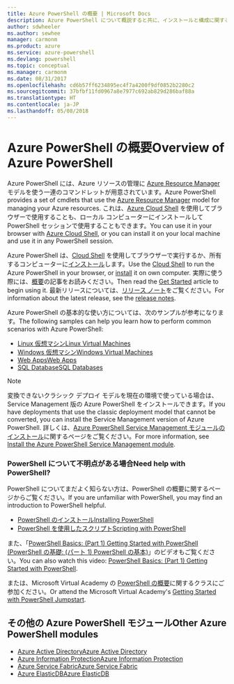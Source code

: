 ```yaml
---
title: Azure PowerShell の概要 | Microsoft Docs
description: Azure PowerShell について概説すると共に、インストールと構成に関するページへのリンクを紹介します。
author: sdwheeler
ms.author: sewhee
manager: carmonm
ms.product: azure
ms.service: azure-powershell
ms.devlang: powershell
ms.topic: conceptual
ms.manager: carmonm
ms.date: 08/31/2017
ms.openlocfilehash: cd6b57ff6234895ec4f7a4200f9df0852b2280c2
ms.sourcegitcommit: 37bfbf11fd0967a8e7977c692ab829d286baf88a
ms.translationtype: HT
ms.contentlocale: ja-JP
ms.lasthandoff: 05/08/2018
---
```

# <a name="overview-of-azure-powershell"></a><span data-ttu-id="28c8c-103">Azure PowerShell の概要</span><span class="sxs-lookup"><span data-stu-id="28c8c-103">Overview of Azure PowerShell</span></span>

<span data-ttu-id="28c8c-104">Azure PowerShell には、Azure リソースの管理に [Azure Resource Manager](/azure/azure-resource-manager/resource-group-overview) モデルを使う一連のコマンドレットが用意されています。</span><span class="sxs-lookup"><span data-stu-id="28c8c-104">Azure PowerShell provides a set of cmdlets that use the [Azure Resource Manager](/azure/azure-resource-manager/resource-group-overview) model for managing your Azure resources.</span></span> <span data-ttu-id="28c8c-105">これは、[Azure Cloud Shell](/azure/cloud-shell/overview) を使用してブラウザーで使用することも、ローカル コンピューターにインストールして PowerShell セッションで使用することもできます。</span><span class="sxs-lookup"><span data-stu-id="28c8c-105">You can use it in your browser with [Azure Cloud Shell](/azure/cloud-shell/overview), or you can install it on your local machine and use it in any PowerShell session.</span></span>

<span data-ttu-id="28c8c-106">Azure PowerShell は、[Cloud Shell](/azure/cloud-shell/overview) を使用してブラウザーで実行するか、所有するコンピューターに[インストール](install-azurerm-ps.md)します。</span><span class="sxs-lookup"><span data-stu-id="28c8c-106">Use the [Cloud Shell](/azure/cloud-shell/overview) to run the Azure PowerShell in your browser, or [install](install-azurerm-ps.md) it on own computer.</span></span> <span data-ttu-id="28c8c-107">実際に使う際には、[概要](get-started-azureps.md)の記事をお読みください。</span><span class="sxs-lookup"><span data-stu-id="28c8c-107">Then read the [Get Started](get-started-azureps.md) article to begin using it.</span></span> <span data-ttu-id="28c8c-108">最新リリースについては、[リリース ノート](release-notes-azureps.md)をご覧ください。</span><span class="sxs-lookup"><span data-stu-id="28c8c-108">For information about the latest release, see the [release notes](release-notes-azureps.md).</span></span>

<span data-ttu-id="28c8c-109">Azure PowerShell の基本的な使い方については、次のサンプルが参考になります。</span><span class="sxs-lookup"><span data-stu-id="28c8c-109">The following samples can help you learn how to perform common scenarios with Azure PowerShell:</span></span>

* [<span data-ttu-id="28c8c-110">Linux 仮想マシン</span><span class="sxs-lookup"><span data-stu-id="28c8c-110">Linux Virtual Machines</span></span>](/azure/virtual-machines/virtual-machines-linux-powershell-samples?toc=/powershell/azure/toc.json)
* [<span data-ttu-id="28c8c-111">Windows 仮想マシン</span><span class="sxs-lookup"><span data-stu-id="28c8c-111">Windows Virtual Machines</span></span>](/azure/virtual-machines/virtual-machines-windows-powershell-samples?toc=/powershell/azure/toc.json)
* [<span data-ttu-id="28c8c-112">Web Apps</span><span class="sxs-lookup"><span data-stu-id="28c8c-112">Web Apps</span></span>](/azure/app-service-web/app-service-powershell-samples?toc=/powershell/azure/toc.json)
* [<span data-ttu-id="28c8c-113">SQL Database</span><span class="sxs-lookup"><span data-stu-id="28c8c-113">SQL Databases</span></span>](/azure/sql-database/sql-database-powershell-samples?toc=/powershell/azure/toc.json)

> [!NOTE]
> <span data-ttu-id="28c8c-114">変換できないクラシック デプロイ モデルを現在の環境で使っている場合は、Service Management 版の Azure PowerShell をインストールできます。</span><span class="sxs-lookup"><span data-stu-id="28c8c-114">If you have deployments that use the classic deployment model that cannot be converted, you can install the Service Management version of Azure PowerShell.</span></span> <span data-ttu-id="28c8c-115">詳しくは、[Azure PowerShell Service Management モジュールのインストール](/powershell/azure/servicemanagement/install-azure-ps)に関するページをご覧ください。</span><span class="sxs-lookup"><span data-stu-id="28c8c-115">For more information, see [Install the Azure PowerShell Service Management module](/powershell/azure/servicemanagement/install-azure-ps).</span></span>


### <a name="need-help-with-powershell"></a><span data-ttu-id="28c8c-116">PowerShell について不明点がある場合</span><span class="sxs-lookup"><span data-stu-id="28c8c-116">Need help with PowerShell?</span></span>

<span data-ttu-id="28c8c-117">PowerShell についてまだよく知らない方は、PowerShell の概要に関するページからご覧ください。</span><span class="sxs-lookup"><span data-stu-id="28c8c-117">If you are unfamiliar with PowerShell, you may find an introduction to PowerShell helpful.</span></span>

* [<span data-ttu-id="28c8c-118">PowerShell のインストール</span><span class="sxs-lookup"><span data-stu-id="28c8c-118">Installing PowerShell</span></span>](/powershell/scripting/installing-windows-powershell)
* [<span data-ttu-id="28c8c-119">PowerShell を使用したスクリプト</span><span class="sxs-lookup"><span data-stu-id="28c8c-119">Scripting with PowerShell</span></span>](/powershell/scripting/scripting-with-windows-powershell)

<span data-ttu-id="28c8c-120">また、「[PowerShell Basics: (Part 1) Getting Started with PowerShell (PowerShell の基礎: (パート 1) PowerShell の基本)](https://channel9.msdn.com/Blogs/Taste-of-Premier/PowerShellBasicsPart1)」のビデオもご覧ください。</span><span class="sxs-lookup"><span data-stu-id="28c8c-120">You can also watch this video: [PowerShell Basics: (Part 1) Getting Started with PowerShell](https://channel9.msdn.com/Blogs/Taste-of-Premier/PowerShellBasicsPart1).</span></span>

<span data-ttu-id="28c8c-121">または、Microsoft Virtual Academy の [PowerShell の概要](https://mva.microsoft.com/liveevents/powershell-jumpstart)に関するクラスにご参加ください。</span><span class="sxs-lookup"><span data-stu-id="28c8c-121">Or attend the Microsoft Virtual Academy's [Getting Started with PowerShell Jumpstart](https://mva.microsoft.com/liveevents/powershell-jumpstart).</span></span>

## <a name="other-azure-powershell-modules"></a><span data-ttu-id="28c8c-122">その他の Azure PowerShell モジュール</span><span class="sxs-lookup"><span data-stu-id="28c8c-122">Other Azure PowerShell modules</span></span>

* [<span data-ttu-id="28c8c-123">Azure Active Directory</span><span class="sxs-lookup"><span data-stu-id="28c8c-123">Azure Active Directory</span></span>](/powershell/azure/active-directory/)
* [<span data-ttu-id="28c8c-124">Azure Information Protection</span><span class="sxs-lookup"><span data-stu-id="28c8c-124">Azure Information Protection</span></span>](/powershell/azure/aip/)
* [<span data-ttu-id="28c8c-125">Azure Service Fabric</span><span class="sxs-lookup"><span data-stu-id="28c8c-125">Azure Service Fabric</span></span>](/powershell/azure/service-fabric/)
* [<span data-ttu-id="28c8c-126">Azure ElasticDB</span><span class="sxs-lookup"><span data-stu-id="28c8c-126">Azure ElasticDB</span></span>](/powershell/azure/elasticdbjobs/)
